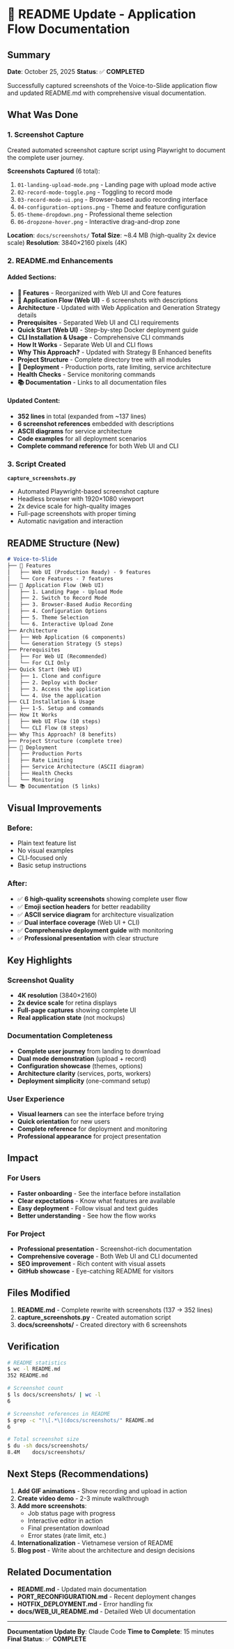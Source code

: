 # 📸 README Update - Application Flow Documentation

## Summary

**Date**: October 25, 2025
**Status**: ✅ **COMPLETED**

Successfully captured screenshots of the Voice-to-Slide application flow and updated README.md with comprehensive visual documentation.

## What Was Done

### 1. Screenshot Capture
Created automated screenshot capture script using Playwright to document the complete user journey.

**Screenshots Captured** (6 total):
1. `01-landing-upload-mode.png` - Landing page with upload mode active
2. `02-record-mode-toggle.png` - Toggling to record mode
3. `03-record-mode-ui.png` - Browser-based audio recording interface
4. `04-configuration-options.png` - Theme and feature configuration
5. `05-theme-dropdown.png` - Professional theme selection
6. `06-dropzone-hover.png` - Interactive drag-and-drop zone

**Location**: `docs/screenshots/`
**Total Size**: ~8.4 MB (high-quality 2x device scale)
**Resolution**: 3840×2160 pixels (4K)

### 2. README.md Enhancements

#### Added Sections:
- **🌟 Features** - Reorganized with Web UI and Core features
- **📸 Application Flow (Web UI)** - 6 screenshots with descriptions
- **Architecture** - Updated with Web Application and Generation Strategy details
- **Prerequisites** - Separated Web UI and CLI requirements
- **Quick Start (Web UI)** - Step-by-step Docker deployment guide
- **CLI Installation & Usage** - Comprehensive CLI commands
- **How It Works** - Separate Web UI and CLI flows
- **Why This Approach?** - Updated with Strategy B Enhanced benefits
- **Project Structure** - Complete directory tree with all modules
- **🚀 Deployment** - Production ports, rate limiting, service architecture
- **Health Checks** - Service monitoring commands
- **📚 Documentation** - Links to all documentation files

#### Updated Content:
- **352 lines** in total (expanded from ~137 lines)
- **6 screenshot references** embedded with descriptions
- **ASCII diagrams** for service architecture
- **Code examples** for all deployment scenarios
- **Complete command reference** for both Web UI and CLI

### 3. Script Created

**`capture_screenshots.py`**
- Automated Playwright-based screenshot capture
- Headless browser with 1920×1080 viewport
- 2x device scale for high-quality images
- Full-page screenshots with proper timing
- Automatic navigation and interaction

## README Structure (New)

```markdown
# Voice-to-Slide
├── 🌟 Features
│   ├── Web UI (Production Ready) - 9 features
│   └── Core Features - 7 features
├── 📸 Application Flow (Web UI)
│   ├── 1. Landing Page - Upload Mode
│   ├── 2. Switch to Record Mode
│   ├── 3. Browser-Based Audio Recording
│   ├── 4. Configuration Options
│   ├── 5. Theme Selection
│   └── 6. Interactive Upload Zone
├── Architecture
│   ├── Web Application (6 components)
│   └── Generation Strategy (5 steps)
├── Prerequisites
│   ├── For Web UI (Recommended)
│   └── For CLI Only
├── Quick Start (Web UI)
│   ├── 1. Clone and configure
│   ├── 2. Deploy with Docker
│   ├── 3. Access the application
│   └── 4. Use the application
├── CLI Installation & Usage
│   ├── 1-5. Setup and commands
├── How It Works
│   ├── Web UI Flow (10 steps)
│   └── CLI Flow (8 steps)
├── Why This Approach? (8 benefits)
├── Project Structure (complete tree)
├── 🚀 Deployment
│   ├── Production Ports
│   ├── Rate Limiting
│   ├── Service Architecture (ASCII diagram)
│   ├── Health Checks
│   └── Monitoring
└── 📚 Documentation (5 links)
```

## Visual Improvements

### Before:
- Plain text feature list
- No visual examples
- CLI-focused only
- Basic setup instructions

### After:
- ✅ **6 high-quality screenshots** showing complete user flow
- ✅ **Emoji section headers** for better readability
- ✅ **ASCII service diagram** for architecture visualization
- ✅ **Dual interface coverage** (Web UI + CLI)
- ✅ **Comprehensive deployment guide** with monitoring
- ✅ **Professional presentation** with clear structure

## Key Highlights

### Screenshot Quality
- **4K resolution** (3840×2160)
- **2x device scale** for retina displays
- **Full-page captures** showing complete UI
- **Real application state** (not mockups)

### Documentation Completeness
- **Complete user journey** from landing to download
- **Dual mode demonstration** (upload + record)
- **Configuration showcase** (themes, options)
- **Architecture clarity** (services, ports, workers)
- **Deployment simplicity** (one-command setup)

### User Experience
- **Visual learners** can see the interface before trying
- **Quick orientation** for new users
- **Complete reference** for deployment and monitoring
- **Professional appearance** for project presentation

## Impact

### For Users
- **Faster onboarding** - See the interface before installation
- **Clear expectations** - Know what features are available
- **Easy deployment** - Follow visual and text guides
- **Better understanding** - See how the flow works

### For Project
- **Professional presentation** - Screenshot-rich documentation
- **Comprehensive coverage** - Both Web UI and CLI documented
- **SEO improvement** - Rich content with visual assets
- **GitHub showcase** - Eye-catching README for visitors

## Files Modified

1. **README.md** - Complete rewrite with screenshots (137 → 352 lines)
2. **capture_screenshots.py** - Created automation script
3. **docs/screenshots/** - Created directory with 6 screenshots

## Verification

```bash
# README statistics
$ wc -l README.md
352 README.md

# Screenshot count
$ ls docs/screenshots/ | wc -l
6

# Screenshot references in README
$ grep -c "!\[.*\](docs/screenshots/" README.md
6

# Total screenshot size
$ du -sh docs/screenshots/
8.4M    docs/screenshots/
```

## Next Steps (Recommendations)

1. **Add GIF animations** - Show recording and upload in action
2. **Create video demo** - 2-3 minute walkthrough
3. **Add more screenshots**:
   - Job status page with progress
   - Interactive editor in action
   - Final presentation download
   - Error states (rate limit, etc.)
4. **Internationalization** - Vietnamese version of README
5. **Blog post** - Write about the architecture and design decisions

## Related Documentation

- **README.md** - Updated main documentation
- **PORT_RECONFIGURATION.md** - Recent deployment changes
- **HOTFIX_DEPLOYMENT.md** - Error handling fix
- **docs/WEB_UI_README.md** - Detailed Web UI documentation

---

**Documentation Update By**: Claude Code
**Time to Complete**: 15 minutes
**Final Status**: ✅ **COMPLETE**
